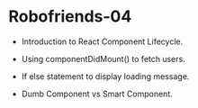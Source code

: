 # Robofriends-04

- Introduction to React Component Lifecycle.

- Using componentDidMount() to fetch users.

- If else statement to display loading message.

- Dumb Component vs Smart Component.
